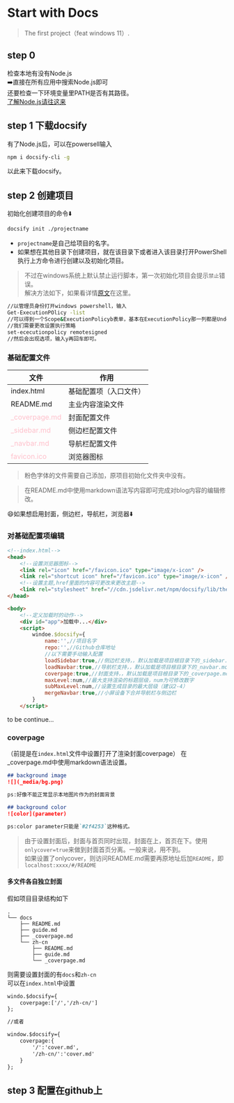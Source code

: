 # Start with Docs

> The first project（feat windows 11）.



## step 0
检查本地有没有Node.js<br>:arrow_right:直接在所有应用中搜索Node.js即可<br>还要检查一下环境变量里PATH是否有其路径。
<a href="https://www.runoob.com/nodejs/nodejs-tutorial.html"><br>了解Node.js请往这来</a>

## step 1 下载docsify
有了Node.js后，可以在powersell输入<br>
```Bash
npm i docsify-cli -g
```
以此来下载docsify。

## step 2 创建项目

初始化创建项目的命令:arrow_down:
```Bash
docsify init ./projectname
```
- `projectname`是自己给项目的名字。
- 如果想在其他目录下创建项目，就在该目录下或者进入该目录打开PowerShell执行上方命令进行创建以及初始化项目。
  
>不过在windows系统上默认禁止运行脚本，第一次初始化项目会提示`禁止`错误。<br>解决方法如下，如果看详情[原文](https://blog.csdn.net/m0_60698858/article/details/123664109)在这里。
```Bash
//以管理员身份打开windows powershell，输入
Get-ExecutionPOlicy -list
//可以得到一个Scope&ExecutionPolicyb表单，基本在ExecutionPolicy那一列都是Undefined的值——有效的执行策略是RemoteSigned，当前用户的执行策略优先于为本地计算机设置的策略。
//我们需要更改设置执行策略
set-ececutionpolicy remotesigned
//然后会出现选项，输入y再回车即可。
```

### 基础配置文件

|文件|作用|
|---|---|
|index.html|基础配置项（入口文件）|
|README.md|主业内容渲染文件|
|<font color=pink>_coverpage.md</font>|封面配置文件|
|<font color=pink>_sidebar.md</font>|侧边栏配置文件|
|<font color=pink>_navbar.md</font>|导航栏配置文件|
|<font color=pink>favicon.ico</font>|浏览器图标|

>粉色字体的文件需要自己添加，原项目初始化文件夹中没有。

>在README.md中使用markdown语法写内容即可完成对blog内容的编辑修改。

:smile:如果想启用封面，侧边栏，导航栏，浏览器:arrow_down:

### 对基础配置项编辑

```html
<!--index.html-->
<head>
    <!--设置浏览器图标-->
    <link rel="icon" href="/favicon.ico" type="image/x-icon" />
    <link rel="shortcut icon" href="/favicon.ico" type="image/x-icon" />
    <!--设置主题,href里面的内容可更改来更改主题-->
    <link rel="stylesheet" href="//cdn.jsdelivr.net/npm/docsify/lib/theme/vue.css">
</head>

<body>
    <!--定义加载时的动作-->
    <div id="app">加载中...</div>
    <script>
        windoe.$docsify={
            name:'',//项目名字
            repo:'',//Github仓库地址
            //以下需要手动输入配置
            loadSidebar:true,//侧边栏支持，，默认加载是项目根目录下的_sidebar.md文件
            loadNavbar:true,//导航栏支持，，默认加载是项目根目录下的_navbar.md文件
            coverpage:true,//封面支持，，默认加载是项目根目录下的_coverpage.md文件
            maxLevel:num,//最大支持渲染的标题层级，num为可修改数字
            subMaxLevel:num,//设置生成目录的最大层级（建议2-4）
            mergeNavbar:true,//小屏设备下合并导航栏与侧边栏
        }
    </script>
```
to be continue...

### coverpage
（前提是在`index.html`文件中设置打开了渲染封面coverpage）
在_coverpage.md中使用markdown语法设置。
```markdown
## background image
![](_media/bg.png)

ps:好像不能正常显示本地图片作为的封面背景

## background color
![color](parameter)

ps:color parameter只能是`#2f4253`这种格式。

```

>由于设置封面后，封面与首页同时出现，封面在上，首页在下。使用`onlycover=true`来做到封面首页分离。一般来说，用不到。<br>如果设置了onlycover，则访问README.md需要再原地址后加`README`，即`localhost:xxxx/#/README`

#### 多文件各自独立封面


假如项目目录结构如下
```text
.
└── docs
    ├── README.md
    ├── guide.md
    ├── _coverpage.md
    └── zh-cn
        ├── README.md
        ├── guide.md
        └── _coverpage.md
```
则需要设置封面的有`docs`和`zh-cn`<br>可以在`index.html`中设置<br>
```html
windo.$docsify={
    coverpage:['/','/zh-cn/']
};

//或者

window.$docsify={
    coverpage:{
        '/':'cover.md',
        '/zh-cn/':'cover.md'
    }
};

```

## step 3 配置在github上